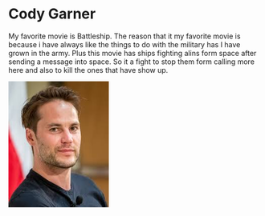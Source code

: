 # Cody Garner

My favorite movie is Battleship. The reason that it my favorite movie is because i have always like the things to do with the military has I have grown in the army. Plus this movie has ships fighting alins form space after sending a message into space. So it a fight to stop them form calling more here and also to kill the ones that have show up.

![Image of Taylor Kitsch](Taylor-Kitsch.jpg)